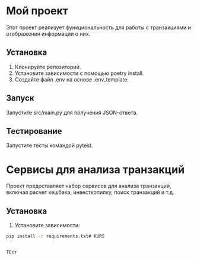# Мой проект

Этот проект реализует функциональность для работы с транзакциями и отображения информации о них.

## Установка

1. Клонируйте репозиторий.
2. Установите зависимости с помощью poetry install.
3. Создайте файл .env на основе .env_template.

## Запуск

Запустите src/main.py для получения JSON-ответа.

## Тестирование

Запустите тесты командой pytest.
# Сервисы для анализа транзакций

Проект предоставляет набор сервисов для анализа транзакций, включая расчет кешбэка, инвесткопилку, поиск транзакций и т.д.

## Установка

1. Установите зависимости:

```bash
pip install -r requirements.txt#   K U R S 
 
 
ТЕст